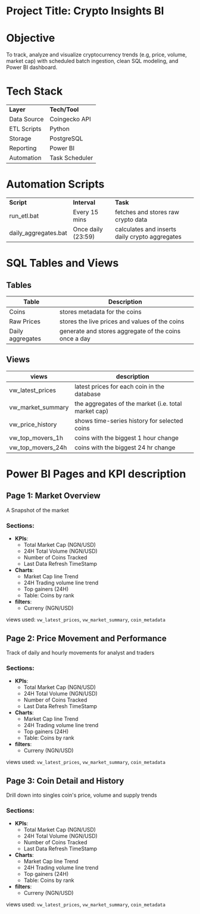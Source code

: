 # Project Title: Crypto Insights BI

# Objective

To track, analyze and visualize cryptocurrency trends (e.g, price, volume, market cap) with scheduled batch ingestion, clean SQL modeling, and Power BI dashboard.

# Tech Stack

<table><tbody><tr><td><strong>Layer</strong></td><td><strong>Tech/Tool</strong></td></tr><tr><td>Data Source</td><td>Coingecko API</td></tr><tr><td>ETL Scripts</td><td>Python</td></tr><tr><td>Storage</td><td>PostgreSQL</td></tr><tr><td>Reporting</td><td>Power BI</td></tr><tr><td>Automation</td><td>Task Scheduler</td></tr></tbody></table>

# Automation Scripts

<table><tbody><tr><td><strong>Script</strong></td><td><strong>Interval</strong></td><td><strong>Task</strong></td></tr><tr><td>run_etl.bat</td><td>Every 15 mins</td><td>fetches and stores raw crypto data</td></tr><tr><td>daily_aggregates.bat</td><td>Once daily (23:59)</td><td>calculates and inserts daily crypto aggregates</td></tr></tbody></table>

# SQL Tables and Views

## Tables
| Table | Description |
| --- | --- |
| Coins | stores metadata for the coins |
| Raw Prices | stores the live prices and values of the coins |
| Daily aggregates | generate and stores aggregate of the coins once a day |

## Views
| views | description |
| --- | --- |
| vw\_latest\_prices | latest prices for each coin in the database |
| vw\_market\_summary | the aggregates of the market (i.e. total market cap) |
| vw\_price\_history | shows time-series history for selected coins |
| vw\_top\_movers\_1h | coins with the biggest 1 hour change |
| vw\_top\_movers\_24h | coins with the biggest 24 hr change |

# Power BI Pages and KPI description
## Page 1: Market Overview
A Snapshot of the market
### Sections:
+ **KPIs**:
    + Total Market Cap (NGN/USD)
    + 24H Total Volume (NGN/USD)
    + Number of Coins Tracked
    + Last Data Refresh TimeStamp
+ **Charts**:
    + Market Cap line Trend
    + 24H Trading volume line trend
    + Top gainers (24H)
    + Table: Coins by rank
+ **filters**:
    + Curreny (NGN/USD)

views used: `vw_latest_prices`, `vw_market_summary`, `coin_metadata`

## Page 2: Price Movement and Performance
Track of daily and hourly movements for analyst and traders
### Sections:
+ **KPIs**:
    + Total Market Cap (NGN/USD)
    + 24H Total Volume (NGN/USD)
    + Number of Coins Tracked
    + Last Data Refresh TimeStamp
+ **Charts**:
    + Market Cap line Trend
    + 24H Trading volume line trend
    + Top gainers (24H)
    + Table: Coins by rank
+ **filters**:
    + Curreny (NGN/USD)

views used: `vw_latest_prices`, `vw_market_summary`, `coin_metadata`
## Page 3: Coin Detail and History
Drill down into singles coin's price, volume and supply trends
### Sections:
+ **KPIs**:
    + Total Market Cap (NGN/USD)
    + 24H Total Volume (NGN/USD)
    + Number of Coins Tracked
    + Last Data Refresh TimeStamp
+ **Charts**:
    + Market Cap line Trend
    + 24H Trading volume line trend
    + Top gainers (24H)
    + Table: Coins by rank
+ **filters**:
    + Curreny (NGN/USD)

views used: `vw_latest_prices`, `vw_market_summary`, `coin_metadata`